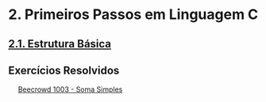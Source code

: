 # 2. Primeiros Passos em Linguagem C

## [2.1. Estrutura Básica](estrutura_basica.md)

## Exercícios Resolvidos

&nbsp;&nbsp;&nbsp;&nbsp; [Beecrowd 1003 - Soma Simples](upsolving_1003.md)


